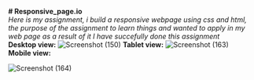 <b># Responsive_page.io</b><br>
<i>Here is my assignment, i build a responsive webpage using css and html, the purpose of the assignment to learn things and wanted to apply in my web page as a result of it  I have succefully done this assignment</I>
<br>
<b>Desktop view:</b>
![Screenshot (150)](https://user-images.githubusercontent.com/71009309/115988309-b0a32b80-a5d6-11eb-9234-d48dd1b31282.png)
<b>Tablet view:</b>
![Screenshot (163)](https://user-images.githubusercontent.com/71009309/115988311-b436b280-a5d6-11eb-8634-410d227f5a0d.png)<br>
<b>Mobile view:</b>
<br>

![Screenshot (164)](https://user-images.githubusercontent.com/71009309/115988313-b731a300-a5d6-11eb-8da1-bdbf0011273b.png)
